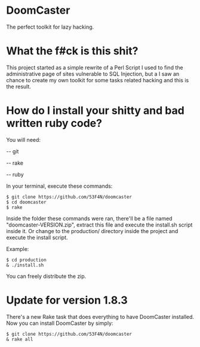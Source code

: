 # DoomCaster
The perfect toolkit for lazy hacking.

# What the f#ck is this shit?

This project started as a simple rewrite of a Perl Script I used to find
the administrative page of sites vulnerable to SQL Injection, but a I saw
an chance to create my own toolkit for some tasks related hacking and this
is the result.

# How do I install your shitty and bad written ruby code?

You will need:

-- git

-- rake

-- ruby

In your terminal, execute these commands:

```
$ git clone https://github.com/53F4N/doomcaster
$ cd doomcaster
$ rake
```

Inside the folder these commands were ran, there'll be a file named
"doomcaster-VERSION.zip", extract this file and execute the install.sh
script inside it. Or change to the production/ directory inside the
project and execute the install script.

Example:
```
$ cd production
& ./install.sh
```
You can freely distribute the zip.

# Update for version 1.8.3

There's a new Rake task that does everything to have DoomCaster installed.
Now you can install DoomCaster by simply:
```
$ git clone https://github.com/53F4N/doomcaster 
& rake all
```
